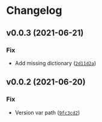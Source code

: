 # Changelog

<!--next-version-placeholder-->

## v0.0.3 (2021-06-21)
### Fix
* Add missing dictionary ([`2d11d2a`](https://github.com/Esukhia/bospell/commit/2d11d2a779d3f9218a05b2dded9f1cd9a66b90b2))

## v0.0.2 (2021-06-20)
### Fix
* Version var path ([`9fc3cd2`](https://github.com/Esukhia/bospell/commit/9fc3cd2dbc4c2cc907fac4dd4106ce15f759dec1))
